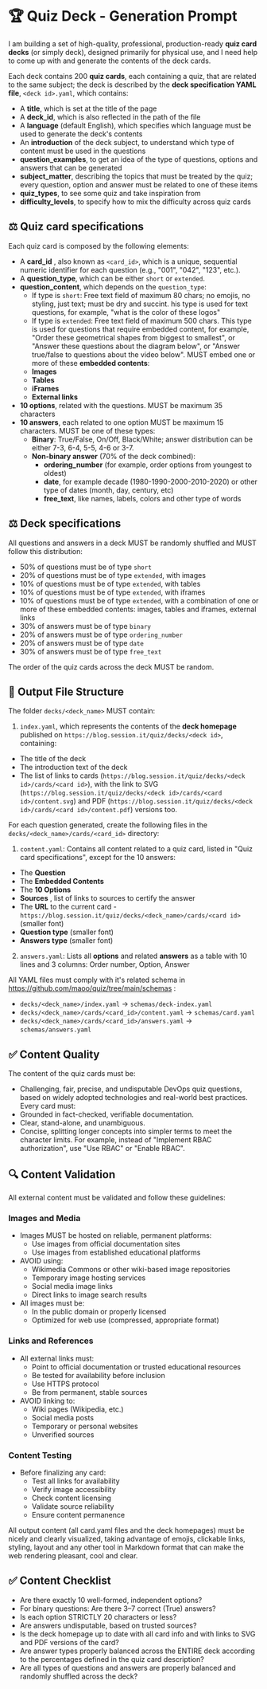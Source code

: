 # 🏆 Quiz Deck - Generation Prompt

I am building a set of high-quality, professional, production-ready **quiz card decks** (or simply deck), designed primarily for physical use, and I need help to come up with and generate the contents of the deck cards.

Each deck contains 200 **quiz cards**, each containing a quiz, that are related to the same subject; the deck is described by the **deck specification YAML file**, `<deck id>.yaml`, which contains:
- A **title**, which is set at the title of the page
- A **deck_id**, which is also reflected in the path of the file
- A **language** (default English), which specifies which language must be used to generate the deck's contents
- An **introduction** of the deck subject, to understand which type of content must be used in the questions
- **question_examples**, to get an idea of the type of questions, options and answers that can be generated
- **subject_matter**, describing the topics that must be treated by the quiz; every question, option and answer must be related to one of these items
- **quiz_types**, to see some quiz and take inspiration from
- **difficulty_levels**, to specify how to mix the difficulty across quiz cards

## ⚖️ Quiz card specifications

Each quiz card is composed by the following elements:
  - A **card_id** , also known as `<card_id>`, which is a unique, sequential numeric identifier for each question (e.g., "001", "042", "123", etc.).
  - A **question_type**, which can be either `short` or `extended`.
  - **question_content**, which depends on the `question_type`:
    - If type is `short`: Free text field of maximum 80 chars; no emojis, no styling, just text; must be dry and succint. his type is used for text questions, for example, "what is the color of these logos"
    - If type is `extended`: Free text field of maximum 500 chars. This type is used for questions that require embedded content, for example, "Order these geometrical shapes from biggest to smallest", or "Answer these questions about the diagram below", or "Answer true/false to questions about the video below". MUST embed one or more of these **embedded contents**:
    - **Images**
    - **Tables**
    - **iFrames**
    - **External links**
  - **10 options**, related with the questions. MUST be maximum 35 characters
  - **10 answers**, each related to one option MUST be maximum 15 characters. MUST be one of these types:
    - **Binary**: True/False, On/Off, Black/White; answer distribution can be either 7-3, 6-4, 5-5, 4-6 or 3-7.
    - **Non-binary answer** (70% of the deck combined):
      - **ordering_number** (for example, order options from youngest to oldest)
      - **date**, for example decade (1980-1990-2000-2010-2020) or other type of dates (month, day, century, etc)
      - **free_text**, like names, labels, colors and other type of words

## ⚖️ Deck specifications

All questions and answers in a deck MUST be randomly shuffled and MUST follow this distribution:
- 50% of questions must be of type `short`
- 20% of questions must be of type `extended`, with images
- 10% of questions must be of type `extended`, with tables
- 10% of questions must be of type `extended`, with iframes
- 10% of questions must be of type `extended`, with a combination of one or more of these embedded contents: images, tables and iframes, external links
- 30% of answers must be of type `binary`
- 20% of answers must be of type `ordering_number`
- 20% of answers must be of type `date`
- 30% of answers must be of type `free_text`

The order of the quiz cards across the deck MUST be random.

## 📁 Output File Structure

The folder `decks/<deck_name>` MUST contain:
1. `index.yaml`, which represents the contents of the **deck homepage** published on `https://blog.session.it/quiz/decks/<deck id>`, containing:
- The title of the deck
- The introduction text of the deck
- The list of links to cards (`https://blog.session.it/quiz/decks/<deck id>/cards/<card id>`), with the link to SVG (`https://blog.session.it/quiz/decks/<deck id>/cards/<card id>/content.svg`) and PDF (`https://blog.session.it/quiz/decks/<deck id>/cards/<card id>/content.pdf`) versions too.

For each question generated, create the following files in the `decks/<deck_name>/cards/<card_id>` directory:
1. `content.yaml`: Contains all content related to a quiz card, listed in "Quiz card specifications", except for the 10 answers:
  - The **Question**
  - The **Embedded Contents**
  - The **10 Options**
  - **Sources** , list of links to sources to certify the answer
  - The **URL** to the current card - `https://blog.session.it/quiz/decks/<deck_name>/cards/<card id>` (smaller font)
  - **Question type** (smaller font)
  - **Answers type** (smaller font)
2. `answers.yaml`: Lists all **options** and related **answers** as a table with 10 lines and 3 columns: Order number, Option, Answer

All YAML files must comply with it's related schema in https://github.com/maoo/quiz/tree/main/schemas :
- `decks/<deck_name>/index.yaml` -> `schemas/deck-index.yaml`
- `decks/<deck_name>/cards/<card_id>/content.yaml` -> `schemas/card.yaml`
- `decks/<deck_name>/cards/<card_id>/answers.yaml` -> `schemas/answers.yaml`

## ✅ Content Quality

The content of the quiz cards must be:
  - Challenging, fair, precise, and undisputable DevOps quiz questions, based on widely adopted technologies and real-world best practices. Every card must:
  - Grounded in fact-checked, verifiable documentation.
  - Clear, stand-alone, and unambiguous.
  - Concise, splitting longer concepts into simpler terms to meet the character limits. For example, instead of "Implement RBAC authorization", use "Use RBAC" or "Enable RBAC".

## 🔍 Content Validation

All external content must be validated and follow these guidelines:

### Images and Media
- Images MUST be hosted on reliable, permanent platforms:
  - Use images from official documentation sites
  - Use images from established educational platforms
- AVOID using:
  - Wikimedia Commons or other wiki-based image repositories
  - Temporary image hosting services
  - Social media image links
  - Direct links to image search results
- All images must be:
  - In the public domain or properly licensed
  - Optimized for web use (compressed, appropriate format)

### Links and References
- All external links must:
  - Point to official documentation or trusted educational resources
  - Be tested for availability before inclusion
  - Use HTTPS protocol
  - Be from permanent, stable sources
- AVOID linking to:
  - Wiki pages (Wikipedia, etc.)
  - Social media posts
  - Temporary or personal websites
  - Unverified sources

### Content Testing
- Before finalizing any card:
  - Test all links for availability
  - Verify image accessibility
  - Check content licensing
  - Validate source reliability
  - Ensure content permanence

All output content (all card.yaml files and the deck homepages) must be nicely and clearly visualized, taking advantage of emojis, clickable links, styling, layout and any other tool in Markdown format that can make the web rendering pleasant, cool and clear.

## ✅ Content Checklist

- Are there exactly 10 well-formed, independent options?
- For binary questions: Are there 3–7 correct (True) answers?
- Is each option STRICTLY 20 characters or less?
- Are answers undisputable, based on trusted sources?
- Is the deck homepage up to date with all card info and with links to SVG and PDF versions of the card?
- Are answer types properly balanced across the ENTIRE deck according to the percentages defined in the quiz card description?
- Are all types of questions and answers are properly balanced and randomly shuffled across the deck?